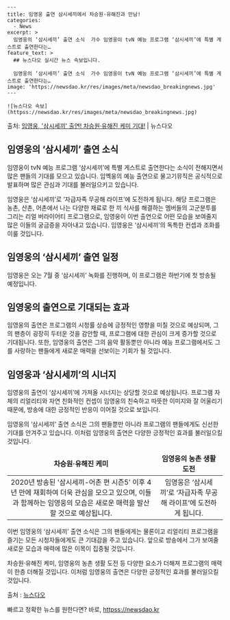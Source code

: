     ---
    title: 임영웅 출연 삼시세끼에서 차승원·유해진과 만남!
    categories:
      - News
    excerpt: >
      임영웅의 ‘삼시세끼’ 출연 소식  가수 임영웅이 tvN 예능 프로그램 ‘삼시세끼’에 특별 게스트로 출연한다는…
    feature_text: >
      ## 뉴스다오 실시간 뉴스 속보입니다.
    
      임영웅의 ‘삼시세끼’ 출연 소식  가수 임영웅이 tvN 예능 프로그램 ‘삼시세끼’에 특별 게스트로 출연한다는…
    image: 'https://newsdao.kr/res/images/meta/newsdao_breakingnews.jpg'
    ---
    
    ![뉴스다오 속보](httpss://newsdao.kr/res/images/meta/newsdao_breakingnews.jpg)

<p>출처: <a href="httpss://newsdao.kr/4521" rel="dofollow">임영웅, '삼시세끼' 출연! 차승원·유해진 케미 기대!</a> | 뉴스다오</p>

<h2 data-ke-size="size26">임영웅의 ‘삼시세끼’ 출연 소식</h2>
임영웅이 tvN 예능 프로그램 ‘삼시세끼’에 특별 게스트로 출연한다는 소식이 전해지면서 많은 팬들의 기대를 모으고 있습니다. 임옉웅의 예능 출연으로 물고기뮤직은 공식적으로 발표하며 많은 관심과 기대를 불러일으키고 있습니다. 

<p data-ke-size="size16">임영웅은 ‘삼시세끼’로 ‘자급자족 무공해 라이프’에 도전하게 됩니다. 해당 프로그램은 농촌, 산촌, 어촌에서 나는 다양한 재료로 한 끼 식사를 해결하는 멤버들의 고군분투를 그리는 리얼 버라이어티 프로그램으로, 임영웅이 이번 출연으로 어떤 모습을 보여줄지 많은 이들의 궁금증을 자아내고 있습니다. 임영웅은 ‘삼시세끼’의 독특한 컨셉과 조화를 이룰 것입니다.</p>

<h2 data-ke-size="size26">임영웅의 ‘삼시세끼’ 출연 일정</h2>
임영웅은 오는 7월 중 ‘삼시세끼’ 녹화를 진행하며, 이 프로그램은 하반기에 첫 방송될 예정입니다.

<h2 data-ke-size="size26">임영웅의 출연으로 기대되는 효과</h2>
임영웅의 출연은 프로그램의 시청률 상승에 긍정적인 영향을 미칠 것으로 예상되며, 그의 팬층이 굉장히 두터운 것을 감안할 때, 프로그램에 대한 관심이 크게 증가할 것으로 기대됩니다. 또한, 임영웅의 출연은 그의 음악 활동뿐만 아니라 예능 프로그램에서도 그를 사랑하는 팬들에게 새로운 매력을 선보이는 기회가 될 것입니다. 

<h2 data-ke-size="size26">임영웅과 ‘삼시세끼’의 시너지</h2>
임영웅의 출연이 ‘삼시세끼’에 가져올 시너지는 상당할 것으로 예상됩니다. 프로그램 자체의 리얼리티와 자연 친화적인 컨셉이 임영웅의 친숙하고 따뜻한 이미지와 잘 어울리기 때문에, 방송에 대한 긍정적인 반응이 이어질 것으로 보입니다.

<p data-ke-size="size16">임영웅의 ‘삼시세끼’ 출연 소식은 그의 팬들뿐만 아니라 프로그램의 팬들에게도 신선한 기대를 안겨주고 있습니다. 이처럼 임영웅의 출연은 다양한 긍정적인 효과를 불러일으킬 것입니다.</p>

<table>
<thead>
<tr>
<td style="text-align: center; height: 17px;"><b>차승원·유해진 케미</b></td>
<td style="text-align: center; height: 17px;"><b>임영웅의 농촌 생활 도전</b></td>
</tr>
</thead>
<tbody>
<tr>
<td style="text-align: center; height: 17px;">2020년 방송된 '삼시세끼-어촌 편 시즌5' 이후 4년 만에 재회하여 더욱 관심을 모으고 있으며, 이들과 함께하는 임영웅의 모습은 새로운 매력을 발산할 것으로 예상됩니다.</td>
<td style="text-align: center; height: 17px;">임영웅은 ‘삼시세끼’로 ‘자급자족 무공해 라이프’에 도전하게 됩니다.</td>
</tr>
</tbody>
</table>

<p data-ke-size="size16">이번 임영웅의 ‘삼시세끼’ 출연 소식은 그의 팬들에게는 물론이고 리얼리티 프로그램을 즐기는 모든 시청자들에게도 큰 기대감을 주고 있습니다. 앞으로 방송에서 그가 보여줄 새로운 모습과 매력에 많은 이목이 집중될 것입니다.</p>

차승원·유해진 케미, 임영웅의 농촌 생활 도전 등 다양한 요소가 더해져 프로그램의 매력이 한층 더해질 것입니다. 이처럼 임영웅의 출연은 다양한 긍정적인 효과를 불러일으킬 것입니다.

출처 : <a href="httpss://newsdao.kr/4521">뉴스다오</a> 

빠르고 정확한 뉴스를 원한다면? 바로, <a href="httpss://newsdao.kr" rel="dofollow">httpss://newsdao.kr</a>


    